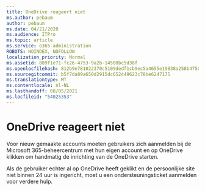 ```yaml
---
title: OneDrive reageert niet
ms.author: pebaum
author: pebaum
ms.date: 04/21/2020
ms.audience: ITPro
ms.topic: article
ms.service: o365-administration
ROBOTS: NOINDEX, NOFOLLOW
localization_priority: Normal
ms.assetid: 889f1e71-fc26-4753-9a2b-14508bc5d38f
ms.openlocfilehash: 812b9e781022370c5109dedf1cb9ec5a4655e19838a258b47508ca8e955a1250
ms.sourcegitcommit: b5f7da89a650d2915dc652449623c78be6247175
ms.translationtype: MT
ms.contentlocale: nl-NL
ms.lasthandoff: 08/05/2021
ms.locfileid: "54025353"
---
```

# <a name="onedrive-not-responding"></a>OneDrive reageert niet

Voor nieuw gemaakte accounts moeten gebruikers zich aanmelden bij de Microsoft 365-beheercentrum met hun eigen account en op OneDrive klikken om handmatig de inrichting van de OneDrive starten.
  
Als de gebruiker echter al op OneDrive heeft geklikt en de persoonlijke site niet binnen 24 uur is ingericht, moet u een ondersteuningsticket aanmelden voor verdere hulp.
  

